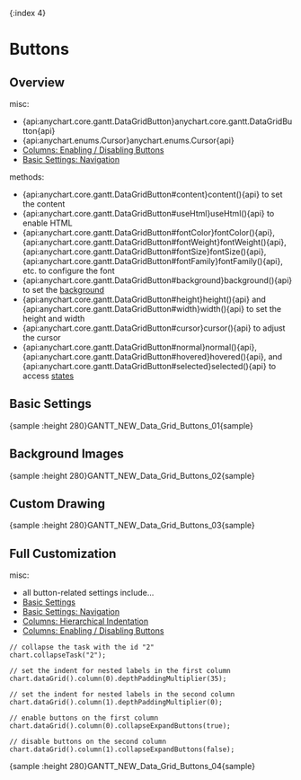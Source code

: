 {:index 4}
# Buttons

## Overview

misc:

* {api:anychart.core.gantt.DataGridButton}anychart.core.gantt.DataGridButton{api}
* {api:anychart.enums.Cursor}anychart.enums.Cursor{api}
* [Columns: Enabling / Disabling Buttons](Columns#enabling_/_disabling_buttons)
* [Basic Settings: Navigation](../Basic_Settings#navigation)

methods:

* {api:anychart.core.gantt.DataGridButton#content}content(){api} to set the content
* {api:anychart.core.gantt.DataGridButton#useHtml}useHtml(){api} to enable HTML
* {api:anychart.core.gantt.DataGridButton#fontColor}fontColor(){api}, {api:anychart.core.gantt.DataGridButton#fontWeight}fontWeight(){api}, {api:anychart.core.gantt.DataGridButton#fontSize}fontSize(){api}, {api:anychart.core.gantt.DataGridButton#fontFamily}fontFamily(){api}, etc. to configure the font
* {api:anychart.core.gantt.DataGridButton#background}background(){api} to set the [background](../../Appearance_Settings/Background)
* {api:anychart.core.gantt.DataGridButton#height}height(){api} and {api:anychart.core.gantt.DataGridButton#width}width(){api} to set the height and width
* {api:anychart.core.gantt.DataGridButton#cursor}cursor(){api} to adjust the cursor
* {api:anychart.core.gantt.DataGridButton#normal}normal(){api}, {api:anychart.core.gantt.DataGridButton#hovered}hovered(){api}, and {api:anychart.core.gantt.DataGridButton#selected}selected(){api} to access [states](../../Common_Settings/Interactivity/States)

## Basic Settings

{sample :height 280}GANTT\_NEW\_Data\_Grid\_Buttons\_01{sample}

## Background Images

{sample :height 280}GANTT\_NEW\_Data\_Grid\_Buttons\_02{sample}

## Custom Drawing

{sample :height 280}GANTT\_NEW\_Data\_Grid\_Buttons\_03{sample}

## Full Customization

misc:

* all button-related settings include...
* [Basic Settings](#basic_settings)
* [Basic Settings: Navigation](../Basic_Settings#navigation)
* [Columns: Hierarchical Indentation](Columns#hierarchical_indentation)
* [Columns: Enabling / Disabling Buttons](Columns#enabling_/_disabling_buttons)


```
// collapse the task with the id "2"
chart.collapseTask("2");
```

```
// set the indent for nested labels in the first column
chart.dataGrid().column(0).depthPaddingMultiplier(35);

// set the indent for nested labels in the second column
chart.dataGrid().column(1).depthPaddingMultiplier(0);
```

```
// enable buttons on the first column
chart.dataGrid().column(0).collapseExpandButtons(true);

// disable buttons on the second column
chart.dataGrid().column(1).collapseExpandButtons(false);
```

{sample :height 280}GANTT\_NEW\_Data\_Grid\_Buttons\_04{sample}